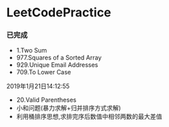 # LeetCodePractice
<h3>已完成</h3>

* 1.Two Sum
* 977.Squares of a Sorted Array
* 929.Unique Email Addresses
* 709.To Lower Case

2019年1月21日14:12:55
* 20.Valid Parentheses
* 小和问题(暴力求解+归并排序方式求解)
* 利用桶排序思想,求排完序后数值中相邻两数的最大差值
